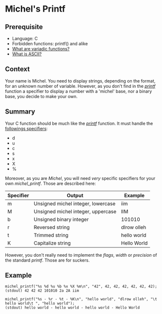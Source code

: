# Michel's Printf

## Prerequisite

- Language: C
- Forbidden functions: printf() and alike
- [What are variadic functions?](https://en.wikipedia.org/wiki/Variadic_function)
- [What is ASCII?](https://en.wikipedia.org/wiki/ASCII)

## Context

Your name is Michel.
You need to display strings, depending on the format, for an unknown number of variable.
However, as you don't find in the [_printf_](https://linux.die.net/man/3/printf) function a specifier to display a number with a 'michel' base, nor a binary base, you decide to make your own.

## Summary

Your C function should be much like the [_printf_](https://linux.die.net/man/3/printf) function.
It must handle the [followings specifiers](http://www.cplusplus.com/reference/cstdio/printf/):
- d
- u
- c
- s
- x
- X
- %

Moreover, as you are _Michel_, you will need _very_ specific specifiers for your own _michel_printf_. Those are described here:

| Specifier |	Output | Example |
|-----------|--------|---------|
| m | Unsigned michel integer, lowercase | iim |
| M | Unsigned michel integer, uppercase | IIM |
| b | Unsigned binary integer | 101010 |
| r | Reversed string | dlrow olleh |
| t | Trimmed string | hello world |
| K | Capitalize string | Hello World |

However, you don't really need to implement the _flags_, _width_ or _precision_ of the standard _printf_. Those are for suckers.


## Example

```
michel_printf("%s %d %u %b %x %X %m\n", "42", 42, 42, 42, 42, 42, 42);
(stdout) 42 42 42 101010 2a 2A iim
```

```
michel_printf("%s - %r - %t - %K\n", "hello world", "dlrow olleh", "\t hello world\t ", "hello world");
(stdout) hello world - hello world - hello world - Hello World
```
